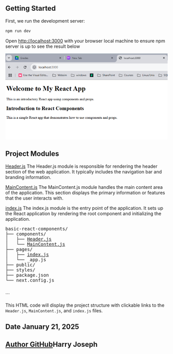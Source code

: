 

## Getting Started

First, we run the development server:

```bash
npm run dev

```

Open [http://localhost:3000](http://localhost:3000) with your browser local machine to ensure npm server is up to see the result below

<!--![display](https://github.com/hjoseph777/basic-react-components/blob/master/src/Lab2Picture.png)-->

![display](https://github.com/hjoseph777/basic-react-components/blob/master/src/Lab2Picture.png)






## Project Modules




[Header.js](https://github.com/hjoseph777/basic-react-components/blob/master/src/components/MainContent.js)
The Header.js module is responsible for rendering the header section of the web application. It typically includes the navigation bar and branding information.

[MainContent.js](https://github.com/hjoseph777/basic-react-components/blob/master/src/components/MainContent.js)
The MainContent.js module handles the main content area of the application. This section displays the primary information or features that the user interacts with.

[index.js](https://github.com/hjoseph777/basic-react-components/blob/master/src/pages/index.js)
The index.js module is the entry point of the application. It sets up the React application by rendering the root component and initializing the application.


<!DOCTYPE html>
<html lang="en">
<head>
    <meta charset="UTF-8">
    <meta name="viewport" content="width=device-width, initial-scale=1.0">
    <title>Project Structure</title>
</head>
<body>
    <pre>
basic-react-components/
├── components/
│   ├── <a href="https://github.com/hjoseph777/basic-react-components/blob/master/src/components/Header.js">Header.js</a>
│   └── <a href="https://github.com/hjoseph777/basic-react-components/blob/master/src/components/MainContent.js">MainContent.js</a>
├── pages/
│   ├── <a href="https://github.com/hjoseph777/basic-react-components/blob/master/src/pages/index.js">index.js</a>
│   └── _app.js
├── public/
├── styles/
├── package.json
└── next.config.js
    </pre>
</body>
</html>
```

This HTML code will display the project structure with clickable links to the `Header.js`, `MainContent.js`, and `index.js` files.



## Date January 21, 2025
## [Author GitHub](https://github.com/hjoseph777)Harry Joseph
